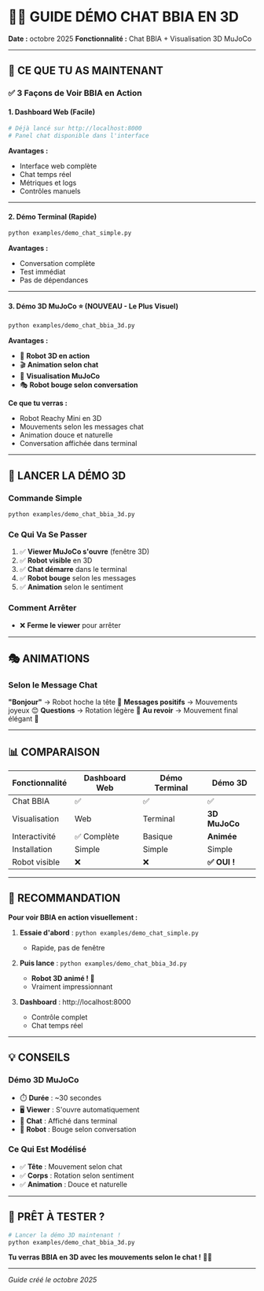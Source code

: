 # 💬🤖 GUIDE DÉMO CHAT BBIA EN 3D

**Date :** octobre 2025
**Fonctionnalité :** Chat BBIA + Visualisation 3D MuJoCo

---

## 🎯 CE QUE TU AS MAINTENANT

### ✅ **3 Façons de Voir BBIA en Action**

#### 1. **Dashboard Web** (Facile)
```bash
# Déjà lancé sur http://localhost:8000
# Panel chat disponible dans l'interface
```
**Avantages :**
- Interface web complète
- Chat temps réel
- Métriques et logs
- Contrôles manuels

---

#### 2. **Démo Terminal** (Rapide)
```bash
python examples/demo_chat_simple.py
```
**Avantages :**
- Conversation complète
- Test immédiat
- Pas de dépendances

---

#### 3. **Démo 3D MuJoCo** ⭐ (NOUVEAU - Le Plus Visuel)
```bash
python examples/demo_chat_bbia_3d.py
```
**Avantages :**
- 🤖 **Robot 3D en action**
- 🎬 **Animation selon chat**
- 👀 **Visualisation MuJoCo**
- 🎭 **Robot bouge selon conversation**

**Ce que tu verras :**
- Robot Reachy Mini en 3D
- Mouvements selon les messages chat
- Animation douce et naturelle
- Conversation affichée dans terminal

---

## 🚀 LANCER LA DÉMO 3D

### Commande Simple
```bash
python examples/demo_chat_bbia_3d.py
```

### Ce Qui Va Se Passer
1. ✅ **Viewer MuJoCo s'ouvre** (fenêtre 3D)
2. ✅ **Robot visible** en 3D
3. ✅ **Chat démarre** dans le terminal
4. ✅ **Robot bouge** selon les messages
5. ✅ **Animation** selon le sentiment

### Comment Arrêter
- ❌ **Ferme le viewer** pour arrêter

---

## 🎭 ANIMATIONS

### Selon le Message Chat

**"Bonjour"** → Robot hoche la tête 🤖
**Messages positifs** → Mouvements joyeux 😊
**Questions** → Rotation légère 🤔
**Au revoir** → Mouvement final élégant 👋

---

## 📊 COMPARAISON

| Fonctionnalité | Dashboard Web | Démo Terminal | Démo 3D |
|----------------|---------------|---------------|---------|
| Chat BBIA | ✅ | ✅ | ✅ |
| Visualisation | Web | Terminal | **3D MuJoCo** |
| Interactivité | ✅ Complète | Basique | **Animée** |
| Installation | Simple | Simple | Simple |
| Robot visible | ❌ | ❌ | **✅ OUI !** |

---

## 🎯 RECOMMANDATION

**Pour voir BBIA en action visuellement :**

1. **Essaie d'abord** : `python examples/demo_chat_simple.py`
   - Rapide, pas de fenêtre

2. **Puis lance** : `python examples/demo_chat_bbia_3d.py`
   - **Robot 3D animé ! 🤖**
   - Vraiment impressionnant

3. **Dashboard** : http://localhost:8000
   - Contrôle complet
   - Chat temps réel

---

## 💡 CONSEILS

### Démo 3D MuJoCo
- ⏱️ **Durée** : ~30 secondes
- 🖥️ **Viewer** : S'ouvre automatiquement
- 💬 **Chat** : Affiché dans terminal
- 🤖 **Robot** : Bouge selon conversation

### Ce Qui Est Modélisé
- ✅ **Tête** : Mouvement selon chat
- ✅ **Corps** : Rotation selon sentiment
- ✅ **Animation** : Douce et naturelle

---

## 🎉 PRÊT À TESTER ?

```bash
# Lancer la démo 3D maintenant !
python examples/demo_chat_bbia_3d.py
```

**Tu verras BBIA en 3D avec les mouvements selon le chat !** 🤖💬

---

*Guide créé le octobre 2025*

